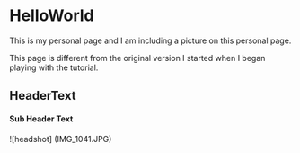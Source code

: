 # HelloWorld
This is my personal page and I am including a picture on this personal page.

This page is different from the original version I started when I began playing with the tutorial.

## HeaderText
#### Sub Header Text


![headshot] (IMG_1041.JPG)
